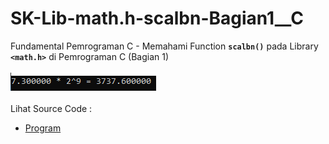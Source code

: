 # SK-Lib-math.h-scalbn-Bagian1__C
Fundamental Pemrograman C - Memahami Function <code><b>scalbn()</b></code> pada Library <code><b>&lt;math.h></b></code> di Pemrograman C (Bagian 1)<br><br>
<img src="https://github.com/RizkyKhapidsyah/SK-Lib-math.h-scalbn-Bagian1__C/blob/master/SK-Lib-math.h-scalbn-Bagian1__C/result/001.PNG"><br><br>
Lihat Source Code : <br>
- <a href="https://github.com/RizkyKhapidsyah/SK-Lib-math.h-scalbn-Bagian1__C/blob/master/SK-Lib-math.h-scalbn-Bagian1__C/Source.c">Program</a>
